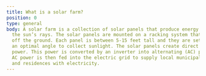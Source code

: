```yaml
---
title: What is a solar farm?
position: 0
type: general
body: A solar farm is a collection of solar panels that produce energy by capturing
  the sun’s rays. The solar panels are mounted on a racking system that holds them
  off the ground. Each panel is between 5-15 feet tall and they are set in rows at
  an optimal angle to collect sunlight. The solar panels create direct current (DC)
  power. This power is converted by an inverter into alternating (AC) power. This
  AC power is then fed into the electric grid to supply local municipalities, businesses,
  and residences with electricity.
---
```


